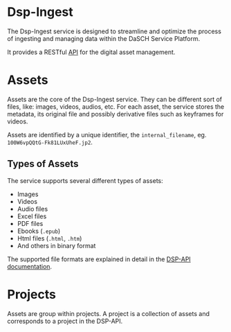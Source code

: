 # Dsp-Ingest

The Dsp-Ingest service is designed to streamline and optimize the process of ingesting and managing data within the
DaSCH Service Platform.

It provides a RESTful [API](https://ingest.dasch.swiss/docs/#/projects) for the digital asset management.

# Assets

Assets are the core of the Dsp-Ingest service. They can be different sort of files, like: images, videos, audios, etc.
For each asset, the service stores the metadata, its original file and possibly derivative files such as keyframes for
videos.

Assets are identified by a unique identifier, the `internal_filename`, eg. `100W6vpQQtG-Fk81LUxUheF.jp2`.

## Types of Assets

The service supports several different types of assets:

* Images
* Videos
* Audio files
* Excel files
* PDF files
* Ebooks (`.epub`)
* Html files (`.html`, `.htm`)
* And others in binary format

The supported file formats are explained in detail in the [DSP-API documentation](https://docs.dasch.swiss/2023.06.02/DSP-API/01-introduction/file-formats/).

# Projects

Assets are group within projects. A project is a collection of assets and corresponds to a project in the DSP-API.
 